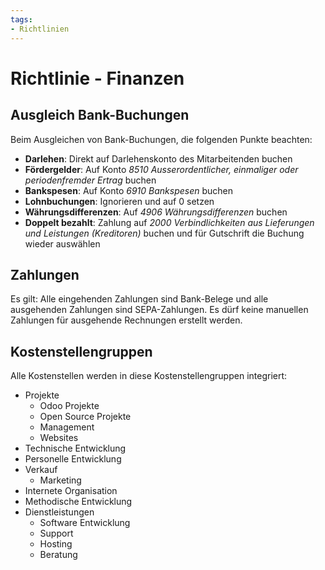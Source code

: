 ```yaml
---
tags:
- Richtlinien
---
```

# Richtlinie - Finanzen

## Ausgleich Bank-Buchungen

Beim Ausgleichen von Bank-Buchungen, die folgenden Punkte beachten:

* **Darlehen**: Direkt auf Darlehenskonto des Mitarbeitenden buchen
* **Fördergelder**: Auf Konto *8510 Ausserordentlicher, einmaliger oder periodenfremder Ertrag* buchen
* **Bankspesen**: Auf Konto *6910 Bankspesen* buchen
* **Lohnbuchungen**: Ignorieren und auf 0 setzen
* **Währungsdifferenzen**: Auf *4906 Währungsdifferenzen* buchen
* **Doppelt bezahlt**: Zahlung auf *2000 Verbindlichkeiten aus Lieferungen und Leistungen (Kreditoren)* buchen und für Gutschrift die Buchung wieder auswählen

## Zahlungen

Es gilt: Alle eingehenden Zahlungen sind Bank-Belege und alle ausgehenden Zahlungen sind SEPA-Zahlungen. Es dürf keine manuellen Zahlungen für ausgehende Rechnungen erstellt werden.

## Kostenstellengruppen

Alle Kostenstellen werden in diese Kostenstellengruppen integriert:

* Projekte
	* Odoo Projekte
	* Open Source Projekte
	* Management
	* Websites
* Technische Entwicklung
* Personelle Entwicklung
* Verkauf
	* Marketing
* Internete Organisation
* Methodische Entwicklung
* Dienstleistungen
	* Software Entwicklung
	* Support
	* Hosting
	* Beratung


